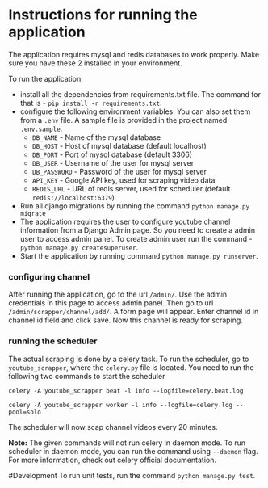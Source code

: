 # Instructions for running the application

The application requires mysql and redis databases to work properly. 
Make sure you have these 2 installed in your environment.

To run the application:
- install all the dependencies from requirements.txt file. The command for that is - `pip install -r requirements.txt`.
- configure the following environment variables. You can also set them from a `.env` file.
 A sample file is provided in the project named `.env.sample`.
  - `DB_NAME` - Name of the mysql database
  - `DB_HOST` - Host of mysql database (default localhost)
  - `DB_PORT` - Port of mysql database (default 3306)
  - `DB_USER` - Username of the user for mysql server
  - `DB_PASSWORD` - Password of the user for mysql server
  - `API_KEY` - Google API key, used for scraping video data
  - `REDIS_URL` - URL of redis server, used for scheduler (default `redis://localhost:6379`)
- Run all django migrations by running the command `python manage.py migrate`
- The application requires the user to configure youtube channel information from a Django Admin page. 
So you need to create a admin user to access admin panel. To create admin user run the command - 
`python manage.py createsuperuser`.
- Start the application by running command `python manage.py runserver`.

### configuring channel
After running the application, go to the url `/admin/`. 
Use the admin credentials in this page to access admin panel.
Then go to url `/admin/scrapper/channel/add/`. A form page will appear. 
Enter channel id in channel id field and click save.
Now this channel is ready for scraping.

### running the scheduler
The actual scraping is done by a celery task. To run the scheduler, go to `youtube_scrapper`,
where the `celery.py` file is located. 
You need to run the following two commands to start the scheduler

`celery -A youtube_scrapper beat -l info --logfile=celery.beat.log`

`celery -A youtube_scrapper worker -l info --logfile=celery.log --pool=solo`

The scheduler will now scap channel videos every 20 minutes.

**Note:** The given commands will not run celery in daemon mode. To run scheduler in daemon mode,
you can run the command using `--daemon` flag. For more information, check out celery official documentation.

#Development
To run unit tests, run the command `python manage.py test`.